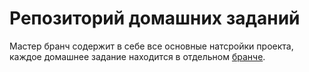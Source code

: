 # Репозиторий домашних заданий

Мастер бранч содержит в себе все основные натсройки проекта, каждое домашнее задание находится в отдельном [бранче](https://github.com/dex157/april_loftschool_react_homeworks/branches).
